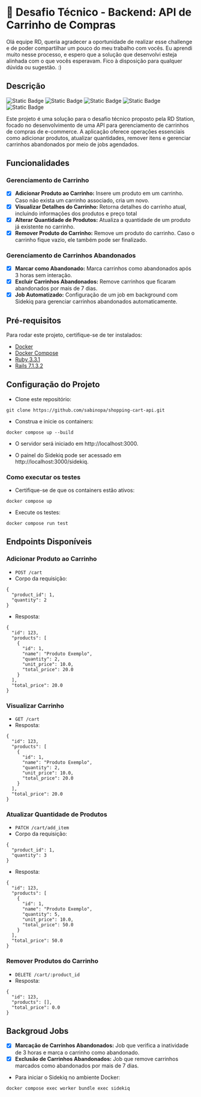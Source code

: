 # 🛒 Desafio Técnico - Backend: API de Carrinho de Compras

Olá equipe RD, queria agradecer a oportunidade de realizar esse challenge e de poder compartilhar um pouco do meu trabalho com vocês. Eu aprendi muito nesse processo, e espero que a solução que desenvolvi esteja alinhada com o que vocês esperavam. Fico à disposição para qualquer dúvida ou sugestão. :)

## Descrição
![Static Badge](https://img.shields.io/badge/Ruby_3.3.1-CC342D?style=for-the-badge&logo=ruby&logoColor=white)
![Static Badge](https://img.shields.io/badge/Ruby_on_Rails_7.1.3-CC0000?style=for-the-badge&logo=ruby-on-rails&logoColor=white)
![Static Badge](https://img.shields.io/badge/Sidekiq-B1003E.svg?style=for-the-badge&logo=Sidekiq&logoColor=white)
![Static Badge](https://img.shields.io/badge/Docker-2496ED.svg?style=for-the-badge&logo=Docker&logoColor=white)
![Static Badge](https://img.shields.io/badge/PostgreSQL-4169E1.svg?style=for-the-badge&logo=PostgreSQL&logoColor=white)

Este projeto é uma solução para o desafio técnico proposto pela RD Station, focado no desenvolvimento de uma API para gerenciamento de carrinhos de compras de e-commerce. A aplicação oferece operações essenciais como adicionar produtos, atualizar quantidades, remover itens e gerenciar carrinhos abandonados por meio de jobs agendados.

## Funcionalidades

### Gerenciamento de Carrinho
- [x]  **Adicionar Produto ao Carrinho:** Insere um produto em um carrinho. Caso não exista um carrinho associado, cria um novo.
- [x]  **Visualizar Detalhes do Carrinho:** Retorna detalhes do carrinho atual, incluindo informações dos produtos e preço total
- [x]  **Alterar Quantidade de Produtos:** Atualiza a quantidade de um produto já existente no carrinho.
- [x]  **Remover Produto do Carrinho:** Remove um produto do carrinho. Caso o carrinho fique vazio, ele também pode ser finalizado.
### Gerenciamento de Carrinhos Abandonados
- [x]  **Marcar como Abandonado:** Marca carrinhos como abandonados após 3 horas sem interação.
- [x]  **Excluir Carrinhos Abandonados:** Remove carrinhos que ficaram abandonados por mais de 7 dias.
- [x]  **Job Automatizado:** Configuração de um job em background com Sidekiq para gerenciar carrinhos abandonados automaticamente.

## Pré-requisitos

Para rodar este projeto, certifique-se de ter instalados:

- [Docker](https://www.docker.com/)
- [Docker Compose](https://docs.docker.com/compose/)
- [Ruby 3.3.1](https://www.ruby-lang.org/en/)
- [Rails 7.1.3.2](https://rubyonrails.org/)

## Configuração do Projeto

- Clone este repositório:
```
git clone https://github.com/sabinopa/shopping-cart-api.git
```

- Construa e inicie os containers:
```
docker compose up --build
```
- O servidor será iniciado em http://localhost:3000.

- O painel do Sidekiq pode ser acessado em http://localhost:3000/sidekiq.

### Como executar os testes

- Certifique-se de que os containers estão ativos:
```
docker compose up
```

- Execute os testes:
```
docker compose run test
```
## Endpoints Disponíveis

### Adicionar Produto ao Carrinho

- ```POST /cart```
- Corpo da requisição:
```
{
  "product_id": 1,
  "quantity": 2
}
```
- Resposta:
```
{
  "id": 123,
  "products": [
    {
      "id": 1,
      "name": "Produto Exemplo",
      "quantity": 2,
      "unit_price": 10.0,
      "total_price": 20.0
    }
  ],
  "total_price": 20.0
}
```

### Visualizar Carrinho
- ```GET /cart```
- Resposta:
```
{
  "id": 123,
  "products": [
    {
      "id": 1,
      "name": "Produto Exemplo",
      "quantity": 2,
      "unit_price": 10.0,
      "total_price": 20.0
    }
  ],
  "total_price": 20.0
}
```

### Atualizar Quantidade de Produtos
- ```PATCH /cart/add_item```
- Corpo da requisição:
```
{
  "product_id": 1,
  "quantity": 3
}
```
- Resposta:
```
{
  "id": 123,
  "products": [
    {
      "id": 1,
      "name": "Produto Exemplo",
      "quantity": 5,
      "unit_price": 10.0,
      "total_price": 50.0
    }
  ],
  "total_price": 50.0
}
```

### Remover Produtos do Carrinho
- ```DELETE /cart/:product_id```
- Resposta:
```
{
  "id": 123,
  "products": [],
  "total_price": 0.0
}
```

## Backgroud Jobs

- [x]  **Marcação de Carrinhos Abandonados:** Job que verifica a inatividade de 3 horas e marca o carrinho como abandonado.
- [x]  **Exclusão de Carrinhos Abandonados:** Job que remove carrinhos marcados como abandonados por mais de 7 dias.

- Para iniciar o Sidekiq no ambiente Docker:
```
docker compose exec worker bundle exec sidekiq
```



